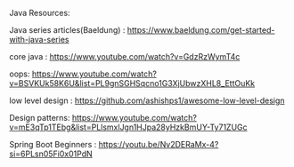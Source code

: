 Java Resources:

Java series articles(Baeldung) : https://www.baeldung.com/get-started-with-java-series

core java : https://www.youtube.com/watch?v=GdzRzWymT4c

oops: https://www.youtube.com/watch?v=BSVKUk58K6U&list=PL9gnSGHSqcno1G3XjUbwzXHL8_EttOuKk

low level design : https://github.com/ashishps1/awesome-low-level-design 
 
Design patterns: https://www.youtube.com/watch?v=mE3qTp1TEbg&list=PLlsmxlJgn1HJpa28yHzkBmUY-Ty71ZUGc

Spring Boot Beginners : https://youtu.be/Nv2DERaMx-4?si=6PLsn05Fi0x01PdN